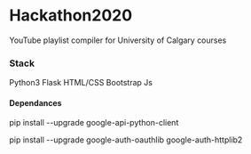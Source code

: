 # Hackathon2020
YouTube playlist compiler for University of Calgary courses


### Stack
Python3
Flask 
HTML/CSS
Bootstrap
Js



#### Dependances
pip install --upgrade google-api-python-client

pip install --upgrade google-auth-oauthlib google-auth-httplib2
